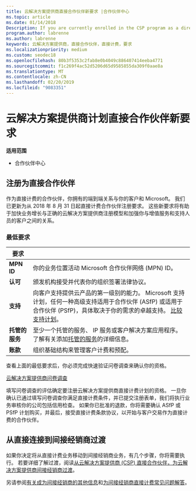 ```yaml
---
title: 云解决方案提供商直接合作伙伴新要求 |合作伙伴中心
ms.topic: article
ms.date: 01/14/2018
Description: If you are currently enrolled in the CSP program as a direct partner, you should prepare to meet these updated support and services requirements.
program.author: labrenne
ms.author: labrenne
keywords: 云解决方案提供商，直接合作伙伴，直接计费，要求
ms.localizationpriority: medium
ms.custom: seodec18
ms.openlocfilehash: 80b3f5353c2fab8e0b4049c886407414eeba4771
ms.sourcegitcommit: f1c269f4ac52d5206d65d9585855da309f0aae8a
ms.translationtype: MT
ms.contentlocale: zh-CN
ms.lasthandoff: 02/20/2019
ms.locfileid: "9083351"
---
```

# <a name="csp-direct-partner-new-requirements"></a>云解决方案提供商计划直接合作伙伴新要求

**适用范围**

- 合作伙伴中心

## <a name="enroll-as-a-direct-partner"></a>注册为直接合作伙伴

作为直接计费的合作伙伴，你拥有的端到端关系与你的客户和 Microsoft。 我们已更新为从 2018 年 8 月 31 日起直接计费合作伙伴注册要求。 这些新要求将有助于加快业务增长与正确的云解决方案提供商注册模型和加强你与增值服务和支持人员的客户之间的关系。 

### <a name="minimum-requirements"></a>最低要求

|**要求**|                             |
|--------------------------------|--------------------------------------------------------------|
|**MPN ID**   |你的业务位置活动 Microsoft 合作伙伴网络 (MPN) ID。   |
|**认可**   |颁发机构接受并代表你的组织签署法律协议。|
|**支持**  |向客户支持提供云产品的第一级别的能力。 Microsoft 支持计划，任何一种高级支持适用于合作伙伴 (ASfP) 或适用于合作伙伴 (PSfP)，具体取决于你的需求的卓越支持。 [比较支持计划](https://partner.microsoft.com/en-US/support/partnersupport)。 |
|**托管的服务**   |至少一个托管的服务、 IP 服务或客户解决方案应用程序。 了解有关添加[托管的服务](https://partner.microsoft.com/en-US/business-opportunities/managed-services-provider)的详细信息。|
|**账款** |组织基础结构来管理客户计费和预配。 

查看上面的最低要求后，你必须完成快速验证问卷调查来确认你的资格。 

[云解决方案提供商问卷调查](https://partner.microsoft.com/cloud-solution-provider/assessment)

填写问卷调查的评估确定要注册云解决方案提供商直接计费计划的资格。 一旦你确认已通过填写问卷调查你满足直接计费条件，并已提交注册表单，我们将执行业务审核你的公司包括信用检查。 如果你已批准的退款，你将需要确认 ASfP 或 PSfP 计划购买，并最后，接受直接计费条款协议，以开始与客户交易作为直接计费的合作伙伴。

## <a name="transition-from-direct-to-indirect-reseller"></a>从直接连接到间接经销商过渡

如果你决定将从直接计费业务移动到间接经销商业务，有几个步骤，你将需要执行。 若要详细了解过渡，阅读[从云解决方案提供商 (CSP) 直接合作伙伴，为云解决方案提供商间接经销商过渡](transition-direct-to-indirect.md)。 

另请参阅[有关成为间接经销商的其他信息](https://assetsprod.microsoft.com/csp-directbill-to-indirect-transition.pdf)和[为间接经销商直接计费常见问题解答](http://assetsprod.microsoft.com/mpn/direct-bill-partner-faq.pdf)。